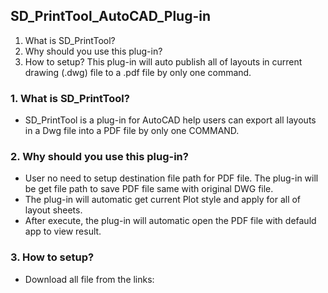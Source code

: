 ## SD_PrintTool_AutoCAD_Plug-in
1. What is SD_PrintTool?
2. Why should you use this plug-in?
3. How to setup?
This plug-in will auto publish all of layouts in current drawing (.dwg) file to a .pdf file by only one command.

### 1. What is SD_PrintTool?
+ SD_PrintTool is a plug-in for AutoCAD help users can export all layouts in a Dwg file into a PDF file by only one COMMAND.
### 2. Why should you use this plug-in?
+ User no need to setup destination file path for PDF file. The plug-in will be get file path to save PDF file same with original DWG file.
+ The plug-in will automatic get current Plot style and apply for all of layout sheets.
+ After execute, the plug-in will automatic open the PDF file with defauld app to view result.
### 3. How to setup?
* Download all file from the links: 
